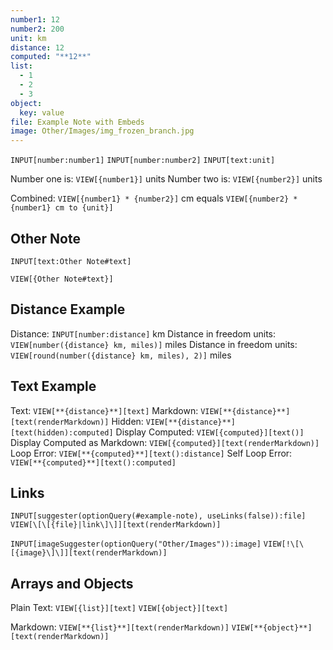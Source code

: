```yaml
---
number1: 12
number2: 200
unit: km
distance: 12
computed: "**12**"
list:
  - 1
  - 2
  - 3
object:
  key: value
file: Example Note with Embeds
image: Other/Images/img_frozen_branch.jpg
---
```


`INPUT[number:number1]`
`INPUT[number:number2]`
`INPUT[text:unit]`

Number one is: `VIEW[{number1}]` units
Number two is: `VIEW[{number2}]` units

Combined: `VIEW[{number1} * {number2}]` cm equals `VIEW[{number2} * {number1} cm to {unit}]`

## Other Note

`INPUT[text:Other Note#text]`

`VIEW[{Other Note#text}]`

## Distance Example

Distance: `INPUT[number:distance]` km
Distance in freedom units: `VIEW[number({distance} km, miles)]` miles
Distance in freedom units: `VIEW[round(number({distance} km, miles), 2)]` miles

## Text Example

Text: `VIEW[**{distance}**][text]`
Markdown: `VIEW[**{distance}**][text(renderMarkdown)]`
Hidden: `VIEW[**{distance}**][text(hidden):computed]`
Display Computed: `VIEW[{computed}][text()]`
Display Computed as Markdown: `VIEW[{computed}][text(renderMarkdown)]`
Loop Error: `VIEW[**{computed}**][text():distance]`
Self Loop Error: `VIEW[**{computed}**][text():computed]`

## Links

`INPUT[suggester(optionQuery(#example-note), useLinks(false)):file]`
`VIEW[\[\[{file}|link\]\]][text(renderMarkdown)]`

`INPUT[imageSuggester(optionQuery("Other/Images")):image]`
`VIEW[!\[\[{image}\]\]][text(renderMarkdown)]`

## Arrays and Objects

Plain Text:
`VIEW[{list}][text]`
`VIEW[{object}][text]`

Markdown:
`VIEW[**{list}**][text(renderMarkdown)]`
`VIEW[**{object}**][text(renderMarkdown)]`